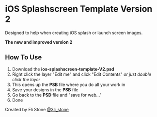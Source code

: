 iOS Splashscreen Template Version 2
============================

Designed to help when creating iOS splash or launch screen images.

**The new and improved version 2**

## How To Use ##

1. Download the **ios-splashscreen-template-V2.psd**
2. Right click the layer "Edit me" and click "Edit Contents" *or just double click the layer*
3. This opens up the **PSB** file where you do all your work in
4. Save your designs in the **PSB** file
5. Go back to the **PSD** file and "save for web..."
6. Done


Created by Eli Stone [@3li_stone](https://twitter.com/3li_Stone)
